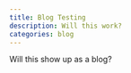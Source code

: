 ```yaml
---
title: Blog Testing
description: Will this work?
categories: blog
---
```


Will this show up as a blog?
